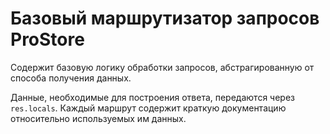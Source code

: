 # Базовый маршрутизатор запросов ProStore

Содержит базовую логику обработки запросов, абстрагированную от способа
получения данных.

Данные, необходимые для построения ответа, передаются через `res.locals`.
Каждый маршрут содержит краткую документацию относительно используемых им данных.
